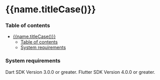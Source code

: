 
# {{name.titleCase()}}
### Table of contents
- [{{name.titleCase()}}](#nametitlecase)
    - [Table of contents](#table-of-contents)
    - [System requirements](#system-requirements)

### System requirements

Dart SDK Version 3.0.0 or greater.
Flutter SDK Version 4.0.0 or greater.